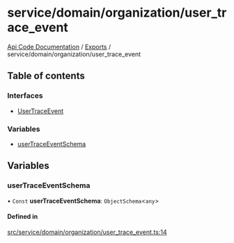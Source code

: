 # service/domain/organization/user\_trace\_event
 
[Api Code Documentation](../README.md) / [Exports](../modules.md) / service/domain/organization/user\_trace\_event

## Table of contents

### Interfaces

- [UserTraceEvent](../interfaces/service_domain_organization_user_trace_event.UserTraceEvent.md)

### Variables

- [userTraceEventSchema](service_domain_organization_user_trace_event.md#usertraceeventschema)

## Variables

### userTraceEventSchema

• `Const` **userTraceEventSchema**: `ObjectSchema`<`any`\>

#### Defined in

[src/service/domain/organization/user_trace_event.ts:14](https://github.com/openkfw/TruBudget/blob/4d7fd4be/api/src/service/domain/organization/user_trace_event.ts#L14)
